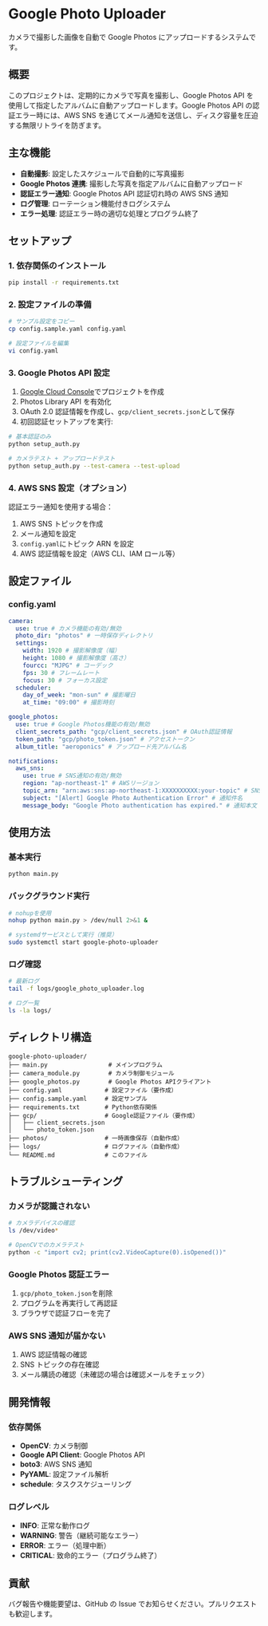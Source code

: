 # Google Photo Uploader

カメラで撮影した画像を自動で Google Photos にアップロードするシステムです。

## 概要

このプロジェクトは、定期的にカメラで写真を撮影し、Google Photos API を使用して指定したアルバムに自動アップロードします。Google Photos API の認証エラー時には、AWS SNS を通じてメール通知を送信し、ディスク容量を圧迫する無限リトライを防ぎます。

## 主な機能

- **自動撮影**: 設定したスケジュールで自動的に写真撮影
- **Google Photos 連携**: 撮影した写真を指定アルバムに自動アップロード
- **認証エラー通知**: Google Photos API 認証切れ時の AWS SNS 通知
- **ログ管理**: ローテーション機能付きログシステム
- **エラー処理**: 認証エラー時の適切な処理とプログラム終了

## セットアップ

### 1. 依存関係のインストール

```bash
pip install -r requirements.txt
```

### 2. 設定ファイルの準備

```bash
# サンプル設定をコピー
cp config.sample.yaml config.yaml

# 設定ファイルを編集
vi config.yaml
```

### 3. Google Photos API 設定

1. [Google Cloud Console](https://console.cloud.google.com/)でプロジェクトを作成
2. Photos Library API を有効化
3. OAuth 2.0 認証情報を作成し、`gcp/client_secrets.json`として保存
4. 初回認証セットアップを実行:

```bash
# 基本認証のみ
python setup_auth.py

# カメラテスト + アップロードテスト
python setup_auth.py --test-camera --test-upload
```

### 4. AWS SNS 設定（オプション）

認証エラー通知を使用する場合：

1. AWS SNS トピックを作成
2. メール通知を設定
3. `config.yaml`にトピック ARN を設定
4. AWS 認証情報を設定（AWS CLI、IAM ロール等）

## 設定ファイル

### config.yaml

```yaml
camera:
  use: true # カメラ機能の有効/無効
  photo_dir: "photos" # 一時保存ディレクトリ
  settings:
    width: 1920 # 撮影解像度（幅）
    height: 1080 # 撮影解像度（高さ）
    fourcc: "MJPG" # コーデック
    fps: 30 # フレームレート
    focus: 30 # フォーカス設定
  scheduler:
    day_of_week: "mon-sun" # 撮影曜日
    at_time: "09:00" # 撮影時刻

google_photos:
  use: true # Google Photos機能の有効/無効
  client_secrets_path: "gcp/client_secrets.json" # OAuth認証情報
  token_path: "gcp/photo_token.json" # アクセストークン
  album_title: "aeroponics" # アップロード先アルバム名

notifications:
  aws_sns:
    use: true # SNS通知の有効/無効
    region: "ap-northeast-1" # AWSリージョン
    topic_arn: "arn:aws:sns:ap-northeast-1:XXXXXXXXXX:your-topic" # SNSトピックARN
    subject: "[Alert] Google Photo Authentication Error" # 通知件名
    message_body: "Google Photo authentication has expired." # 通知本文
```

## 使用方法

### 基本実行

```bash
python main.py
```

### バックグラウンド実行

```bash
# nohupを使用
nohup python main.py > /dev/null 2>&1 &

# systemdサービスとして実行（推奨）
sudo systemctl start google-photo-uploader
```

### ログ確認

```bash
# 最新ログ
tail -f logs/google_photo_uploader.log

# ログ一覧
ls -la logs/
```

## ディレクトリ構造

```
google-photo-uploader/
├── main.py                 # メインプログラム
├── camera_module.py        # カメラ制御モジュール
├── google_photos.py        # Google Photos APIクライアント
├── config.yaml            # 設定ファイル（要作成）
├── config.sample.yaml     # 設定サンプル
├── requirements.txt       # Python依存関係
├── gcp/                   # Google認証ファイル（要作成）
│   ├── client_secrets.json
│   └── photo_token.json
├── photos/                # 一時画像保存（自動作成）
├── logs/                  # ログファイル（自動作成）
└── README.md              # このファイル
```

## トラブルシューティング

### カメラが認識されない

```bash
# カメラデバイスの確認
ls /dev/video*

# OpenCVでのカメラテスト
python -c "import cv2; print(cv2.VideoCapture(0).isOpened())"
```

### Google Photos 認証エラー

1. `gcp/photo_token.json`を削除
2. プログラムを再実行して再認証
3. ブラウザで認証フローを完了

### AWS SNS 通知が届かない

1. AWS 認証情報の確認
2. SNS トピックの存在確認
3. メール購読の確認（未確認の場合は確認メールをチェック）

## 開発情報

### 依存関係

- **OpenCV**: カメラ制御
- **Google API Client**: Google Photos API
- **boto3**: AWS SNS 通知
- **PyYAML**: 設定ファイル解析
- **schedule**: タスクスケジューリング

### ログレベル

- **INFO**: 正常な動作ログ
- **WARNING**: 警告（継続可能なエラー）
- **ERROR**: エラー（処理中断）
- **CRITICAL**: 致命的エラー（プログラム終了）

## 貢献

バグ報告や機能要望は、GitHub の Issue でお知らせください。プルリクエストも歓迎します。

